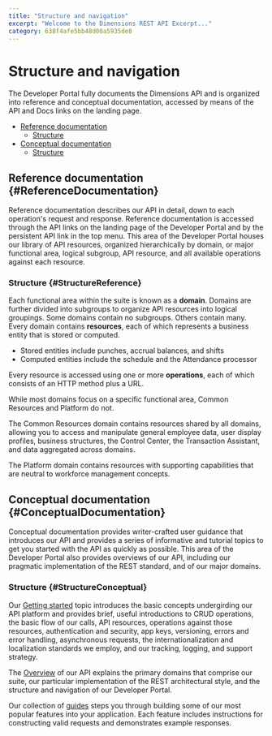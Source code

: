 ```yaml
---
title: "Structure and navigation"
excerpt: "Welcome to the Dimensions REST API Excerpt..."
category: 638f4afe5bb48d00a5935de8
---
```


# Structure and navigation

The Developer Portal fully documents the Dimensions API and is organized into reference and conceptual documentation, accessed by means of the API and Docs links on the landing page. 

* [Reference documentation](#ReferenceDocumentation)
	* [Structure](#StructureReference)
* [Conceptual documentation](#ConceptualDocumentation)
	* [Structure](#StructureConceptual)
	
## Reference documentation {#ReferenceDocumentation}

Reference documentation describes our API in detail, down to each operation's request and response. Reference documentation is accessed through the API links on the landing page of the Developer Portal and by the persistent API link in the top menu. This area of the Developer Portal houses our library of API resources, organized hierarchically by domain, or major functional area, logical subgroup, API resource, and all available operations against each resource. 

### Structure {#StructureReference}

Each functional area within the suite is known as a **domain**. Domains are further divided into subgroups to organize API resources into logical groupings. Some domains contain no subgroups. Others contain many. Every domain contains **resources**, each of which represents a business entity that is stored or computed.

* Stored entities include punches, accrual balances, and shifts
* Computed entities include the schedule and the Attendance processor

Every resource is accessed using one or more **operations**, each of which consists of an HTTP method plus a URL.

While most domains focus on a specific functional area, Common Resources and Platform do not. 

The Common Resources domain contains resources shared by all domains, allowing you to access and manipulate general employee data, user display profiles, business structures, the Control Center, the Transaction Assistant, and data aggregated across domains. 

The Platform domain contains resources with supporting capabilities that are neutral to workforce management concepts.

## Conceptual documentation {#ConceptualDocumentation}

Conceptual documentation provides writer-crafted user guidance that introduces our API and provides a series of informative and tutorial topics to get you started with the API as quickly as possible. This area of the Developer Portal also provides overviews of our API, including our pragmatic implementation of the REST standard, and of our major domains.

### Structure {#StructureConceptual}

Our [Getting started](C:636f581c-50a8-41a7-af43-e5057f9c20bd) topic introduces the basic concepts undergirding our API platform and provides brief, useful introductions to CRUD operations, the basic flow of our calls, API resources, operations against those resources, authentication and security, app keys, versioning, errors and error handling, asynchronous requests, the internationalization and localization standards we employ, and our tracking, logging, and support strategy. 

The [Overview](C:0df07e3a-7e83-47c8-9ae6-ecf71ce5f4e7) of our API explains the primary domains that comprise our suite, our particular implementation of the REST architectural style, and the structure and navigation of our Developer Portal.

Our collection of [guides](C:92b16358-756a-41bf-9204-b0aaf7262cfa) steps you through building some of our most popular features into your application. Each feature includes instructions for constructing valid requests and demonstrates example responses.